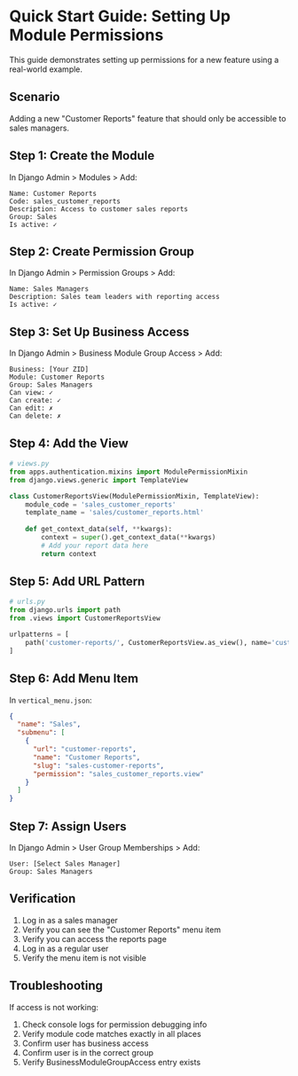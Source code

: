 # Quick Start Guide: Setting Up Module Permissions

This guide demonstrates setting up permissions for a new feature using a real-world example.

## Scenario
Adding a new "Customer Reports" feature that should only be accessible to sales managers.

## Step 1: Create the Module

In Django Admin > Modules > Add:
```
Name: Customer Reports
Code: sales_customer_reports
Description: Access to customer sales reports
Group: Sales
Is active: ✓
```

## Step 2: Create Permission Group

In Django Admin > Permission Groups > Add:
```
Name: Sales Managers
Description: Sales team leaders with reporting access
Is active: ✓
```

## Step 3: Set Up Business Access

In Django Admin > Business Module Group Access > Add:
```
Business: [Your ZID]
Module: Customer Reports
Group: Sales Managers
Can view: ✓
Can create: ✓
Can edit: ✗
Can delete: ✗
```

## Step 4: Add the View

```python
# views.py
from apps.authentication.mixins import ModulePermissionMixin
from django.views.generic import TemplateView

class CustomerReportsView(ModulePermissionMixin, TemplateView):
    module_code = 'sales_customer_reports'
    template_name = 'sales/customer_reports.html'
    
    def get_context_data(self, **kwargs):
        context = super().get_context_data(**kwargs)
        # Add your report data here
        return context
```

## Step 5: Add URL Pattern

```python
# urls.py
from django.urls import path
from .views import CustomerReportsView

urlpatterns = [
    path('customer-reports/', CustomerReportsView.as_view(), name='customer-reports'),
]
```

## Step 6: Add Menu Item

In `vertical_menu.json`:
```json
{
  "name": "Sales",
  "submenu": [
    {
      "url": "customer-reports",
      "name": "Customer Reports",
      "slug": "sales-customer-reports",
      "permission": "sales_customer_reports.view"
    }
  ]
}
```

## Step 7: Assign Users

In Django Admin > User Group Memberships > Add:
```
User: [Select Sales Manager]
Group: Sales Managers
```

## Verification

1. Log in as a sales manager
2. Verify you can see the "Customer Reports" menu item
3. Verify you can access the reports page
4. Log in as a regular user
5. Verify the menu item is not visible

## Troubleshooting

If access is not working:

1. Check console logs for permission debugging info
2. Verify module code matches exactly in all places
3. Confirm user has business access
4. Confirm user is in the correct group
5. Verify BusinessModuleGroupAccess entry exists
